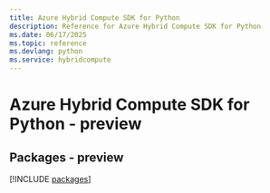 ```yaml
---
title: Azure Hybrid Compute SDK for Python
description: Reference for Azure Hybrid Compute SDK for Python
ms.date: 06/17/2025
ms.topic: reference
ms.devlang: python
ms.service: hybridcompute
---
```

# Azure Hybrid Compute SDK for Python - preview
## Packages - preview
[!INCLUDE [packages](hybrid-compute-index.md)]